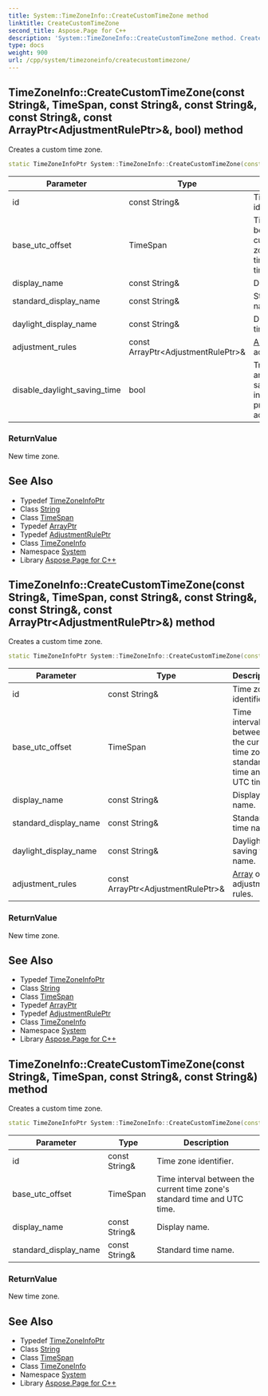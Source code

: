 ```yaml
---
title: System::TimeZoneInfo::CreateCustomTimeZone method
linktitle: CreateCustomTimeZone
second_title: Aspose.Page for C++
description: 'System::TimeZoneInfo::CreateCustomTimeZone method. Creates a custom time zone in C++.'
type: docs
weight: 900
url: /cpp/system/timezoneinfo/createcustomtimezone/
---
```

## TimeZoneInfo::CreateCustomTimeZone(const String\&, TimeSpan, const String\&, const String\&, const String\&, const ArrayPtr\<AdjustmentRulePtr\>\&, bool) method


Creates a custom time zone.

```cpp
static TimeZoneInfoPtr System::TimeZoneInfo::CreateCustomTimeZone(const String &id, TimeSpan base_utc_offset, const String &display_name, const String &standard_display_name, const String &daylight_display_name, const ArrayPtr<AdjustmentRulePtr> &adjustment_rules, bool disable_daylight_saving_time)
```


| Parameter | Type | Description |
| --- | --- | --- |
| id | const String\& | Time zone identifier. |
| base_utc_offset | TimeSpan | Time interval between the current time zone's standard time and UTC time. |
| display_name | const String\& | Display name. |
| standard_display_name | const String\& | Standard time name. |
| daylight_display_name | const String\& | Daylight saving time name. |
| adjustment_rules | const ArrayPtr\<AdjustmentRulePtr\>\& | [Array](../../array/) of adjustment rules. |
| disable_daylight_saving_time | bool | True to discard any daylight saving time information present in adjustment_rules. |

### ReturnValue

New time zone.

## See Also

* Typedef [TimeZoneInfoPtr](../../timezoneinfoptr/)
* Class [String](../../string/)
* Class [TimeSpan](../../timespan/)
* Typedef [ArrayPtr](../../arrayptr/)
* Typedef [AdjustmentRulePtr](../adjustmentruleptr/)
* Class [TimeZoneInfo](../)
* Namespace [System](../../)
* Library [Aspose.Page for C++](../../../)
## TimeZoneInfo::CreateCustomTimeZone(const String\&, TimeSpan, const String\&, const String\&, const String\&, const ArrayPtr\<AdjustmentRulePtr\>\&) method


Creates a custom time zone.

```cpp
static TimeZoneInfoPtr System::TimeZoneInfo::CreateCustomTimeZone(const String &id, TimeSpan base_utc_offset, const String &display_name, const String &standard_display_name, const String &daylight_display_name, const ArrayPtr<AdjustmentRulePtr> &adjustment_rules)
```


| Parameter | Type | Description |
| --- | --- | --- |
| id | const String\& | Time zone identifier. |
| base_utc_offset | TimeSpan | Time interval between the current time zone's standard time and UTC time. |
| display_name | const String\& | Display name. |
| standard_display_name | const String\& | Standard time name. |
| daylight_display_name | const String\& | Daylight saving time name. |
| adjustment_rules | const ArrayPtr\<AdjustmentRulePtr\>\& | [Array](../../array/) of adjustment rules. |

### ReturnValue

New time zone.

## See Also

* Typedef [TimeZoneInfoPtr](../../timezoneinfoptr/)
* Class [String](../../string/)
* Class [TimeSpan](../../timespan/)
* Typedef [ArrayPtr](../../arrayptr/)
* Typedef [AdjustmentRulePtr](../adjustmentruleptr/)
* Class [TimeZoneInfo](../)
* Namespace [System](../../)
* Library [Aspose.Page for C++](../../../)
## TimeZoneInfo::CreateCustomTimeZone(const String\&, TimeSpan, const String\&, const String\&) method


Creates a custom time zone.

```cpp
static TimeZoneInfoPtr System::TimeZoneInfo::CreateCustomTimeZone(const String &id, TimeSpan base_utc_offset, const String &display_name, const String &standard_display_name)
```


| Parameter | Type | Description |
| --- | --- | --- |
| id | const String\& | Time zone identifier. |
| base_utc_offset | TimeSpan | Time interval between the current time zone's standard time and UTC time. |
| display_name | const String\& | Display name. |
| standard_display_name | const String\& | Standard time name. |

### ReturnValue

New time zone.

## See Also

* Typedef [TimeZoneInfoPtr](../../timezoneinfoptr/)
* Class [String](../../string/)
* Class [TimeSpan](../../timespan/)
* Class [TimeZoneInfo](../)
* Namespace [System](../../)
* Library [Aspose.Page for C++](../../../)
